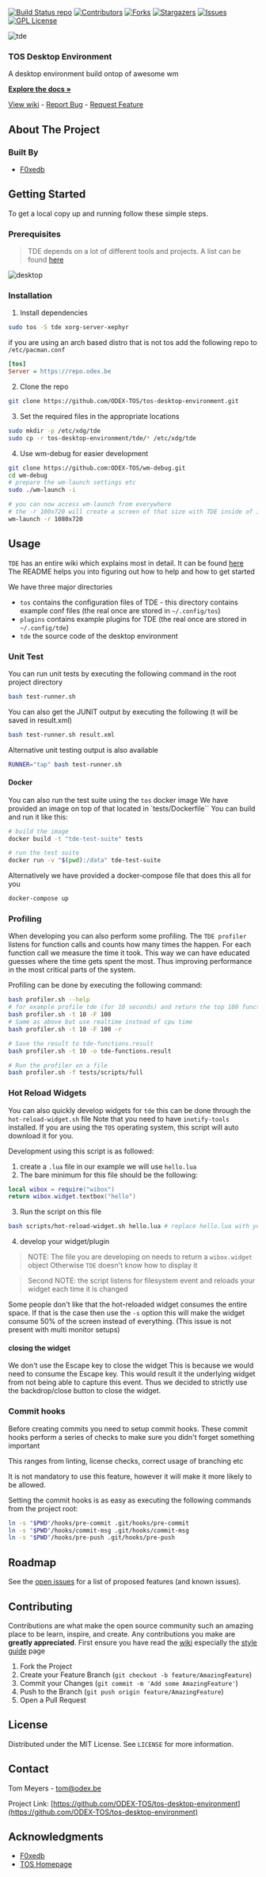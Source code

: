 [![Build Status repo][repo-build]][repo-url]
[![Contributors][contributors-shield]][contributors-url]
[![Forks][forks-shield]][forks-url] [![Stargazers][stars-shield]][stars-url]
[![Issues][issues-shield]][issues-url]
[![GPL License][license-shield]][license-url]


![tde](https://tos.odex.be/images/logo.svg)

### TOS Desktop Environment
A desktop environment build ontop of awesome wm

**[Explore the docs »](https://tos.odex.be/docs/)**

[View wiki](https://wiki.odex.be) -
[Report Bug](https://github.com/ODEX-TOS/tos-desktop-environment/issues) -
[Request Feature](https://github.com/ODEX-TOS/tos-desktop-environment/issues)

<!-- ABOUT THE PROJECT -->

## About The Project

### Built By

- [F0xedb](https://www.odex.be)

<!-- GETTING STARTED -->

## Getting Started

To get a local copy up and running follow these simple steps.

### Prerequisites

> TDE depends on a lot of different tools and projects. A list can be found
> [here](https://github.com/ODEX-TOS/tos-live/blob/master/repo/BUILD/PKGBUILD_AWESOME)

![desktop](https://github.com/ODEX-TOS/tos-desktop-environment/blob/master/images/desktop.png?raw=true)

### Installation

1. Install dependencies

```sh
sudo tos -S tde xorg-server-xephyr
```

if you are using an arch based distro that is not tos add the following repo to `/etc/pacman.conf`

```ini
[tos]
Server = https://repo.odex.be
```

2. Clone the repo

```sh
git clone https://github.com/ODEX-TOS/tos-desktop-environment.git
```

3. Set the required files in the appropriate locations

```sh
sudo mkdir -p /etc/xdg/tde
sudo cp -r tos-desktop-environment/tde/* /etc/xdg/tde
```

4. Use wm-debug for easier development

```sh
git clone https://github.com:ODEX-TOS/wm-debug.git
cd wm-debug
# prepare the wm-launch settings etc
sudo ./wm-launch -i

# you can now access wm-launch from everywhere
# the -r 100x720 will create a screen of that size with TDE inside of it
wm-launch -r 1080x720
```

## Usage

`TDE` has an entire wiki which explains most in detail. It can be found
[here](https://wiki.odex.be) The README helps you into figuring out how to help
and how to get started

We have three major directories

- `tos` contains the configuration files of TDE - this directory contains
  example conf files (the real once are stored in `~/.config/tos`)
- `plugins` contains example plugins for TDE (the real once are stored in
  `~/.config/tde`)
- `tde` the source code of the desktop environment

### Unit Test

You can run unit tests by executing the following command in the root project
directory

```sh
bash test-runner.sh
```

You can also get the JUNIT output by executing the following (t will be saved in
result.xml)

```sh
bash test-runner.sh result.xml
```

Alternative unit testing output is also available

```sh
RUNNER="tap" bash test-runner.sh
```

#### Docker

You can also run the test suite using the `tos` docker image We have provided an
image on top of that located in `tests/Dockerfile`` You can build and run it
like this:

```sh
# build the image
docker build -t "tde-test-suite" tests

# run the test suite
docker run -v "$(pwd):/data" tde-test-suite
```

Alternatively we have provided a docker-compose file that does this all for you

```sh
docker-compose up
```

### Profiling

When developing you can also perform some profiling.
The `TDE profiler` listens for function calls and counts how many times the happen. For each function call we measure the time it took.
This way we can have educated guesses where the time gets spent the most.
Thus improving performance in the most critical parts of the system.

Profiling can be done by executing the following command:

```bash
bash profiler.sh --help
# for example profile tde (for 10 seconds) and return the top 100 functions (in terms of cpu time)
bash profiler.sh -t 10 -F 100
# Same as above but use realtime instead of cpu time
bash profiler.sh -t 10 -F 100 -r

# Save the result to tde-functions.result
bash profiler.sh -t 10 -o tde-functions.result

# Run the profiler on a file
bash profiler.sh -f tests/scripts/full

```

### Hot Reload Widgets

You can also quickly develop widgets for `tde` this can be done through the `hot-reload-widget.sh` file
Note that you need to have `inotify-tools` installed.
If you are using the `TOS` operating system, this script will auto download it for you.

Development using this script is as followed:

1. create a `.lua` file in our example we will use `hello.lua`
2. The bare minimum for this file should be the following:

```lua
local wibox = require("wibox")
return wibox.widget.textbox("hello")
```

3. Run the script on this file

```bash
bash scripts/hot-reload-widget.sh hello.lua # replace hello.lua with your file
```

4. develop your widget/plugin

> NOTE: The file you are developing on needs to return a `wibox.widget` object
> Otherwise `TDE` doesn't know how to display it

> Second NOTE: the script listens for filesystem event and reloads your widget each time it is changed

Some people don't like that the hot-reloaded widget consumes the entire space.
If that is the case then use the `-s` option this will make the widget consume 50% of the screen instead of everything. (This issue is not present with multi monitor setups)

#### closing the widget

We don't use the Escape key to close the widget
This is because we would need to consume the Escape key.
This would result it the underlying widget from not being able to capture this event.
Thus we decided to strictly use the backdrop/close button to close the widget.

### Commit hooks

Before creating commits you need to setup commit hooks.
These commit hooks perform a series of checks to make sure you didn't forget something important

This ranges from linting, license checks, correct usage of branching etc

It is not mandatory to use this feature, however it will make it more likely to be allowed.

Setting the commit hooks is as easy as executing the following commands from the project root:

```bash
ln -s "$PWD"/hooks/pre-commit .git/hooks/pre-commit
ln -s "$PWD"/hooks/commit-msg .git/hooks/commit-msg
ln -s "$PWD"/hooks/pre-push .git/hooks/pre-push

```

<!-- ROADMAP -->

## Roadmap

See the
[open issues](https://github.com/ODEX-TOS/tos-desktop-environment/issues) for a
list of proposed features (and known issues).

<!-- CONTRIBUTING -->

## Contributing

Contributions are what make the open source community such an amazing place to
be learn, inspire, and create. Any contributions you make are **greatly
appreciated**. First ensure you have read the [wiki](https://wiki.odex.be)
especially the [style guide](https://wiki.odex.be/Developer/style-guide) page

1. Fork the Project
2. Create your Feature Branch (`git checkout -b feature/AmazingFeature`)
3. Commit your Changes (`git commit -m 'Add some AmazingFeature'`)
4. Push to the Branch (`git push origin feature/AmazingFeature`)
5. Open a Pull Request

<!-- LICENSE -->

## License

Distributed under the MIT License. See `LICENSE` for more information.

<!-- CONTACT -->

## Contact

Tom Meyers - tom@odex.be

Project Link:
[https://github.com/ODEX-TOS/tos-desktop-environment](https://github.com/ODEX-TOS/tos-desktop-environment)

<!-- ACKNOWLEDGEMENTS -->

## Acknowledgments

- [F0xedb](https://www.odex.be)
- [TOS Homepage](https://tos.odex.be)

<!-- MARKDOWN LINKS & IMAGES -->
<!-- https://www.markdownguide.org/basic-syntax/#reference-style-links -->

[repo-build]: https://jenkins.odex.be/buildStatus/icon?job=tos-repo&style=flat-square&subject=tde-build
[repo-url]: https://jenkins.odex.be/job/tos-repo/
[contributors-shield]: https://img.shields.io/github/contributors/ODEX-TOS/tos-desktop-environment.svg?style=flat-square
[contributors-url]: https://github.com/ODEX-TOS/tos-desktop-environment/graphs/contributors
[forks-shield]: https://img.shields.io/github/forks/ODEX-TOS/tos-desktop-environment.svg?style=flat-square
[forks-url]: https://github.com/ODEX-TOS/tos-desktop-environment/network/members
[stars-shield]: https://img.shields.io/github/stars/ODEX-TOS/tos-desktop-environment.svg?style=flat-square
[stars-url]: https://github.com/ODEX-TOS/tos-desktop-environment/stargazers
[issues-shield]: https://img.shields.io/github/issues/ODEX-TOS/tos-desktop-environment.svg?style=flat-square
[issues-url]: https://github.com/ODEX-TOS/tos-desktop-environment/issues
[license-shield]: https://img.shields.io/github/license/ODEX-TOS/tos-desktop-environment.svg?style=flat-square
[license-url]: https://github.com/ODEX-TOS/tos-desktop-environment/blob/master/LICENSE.txt
[product-screenshot]: https://tos.odex.be/images/logo.svg